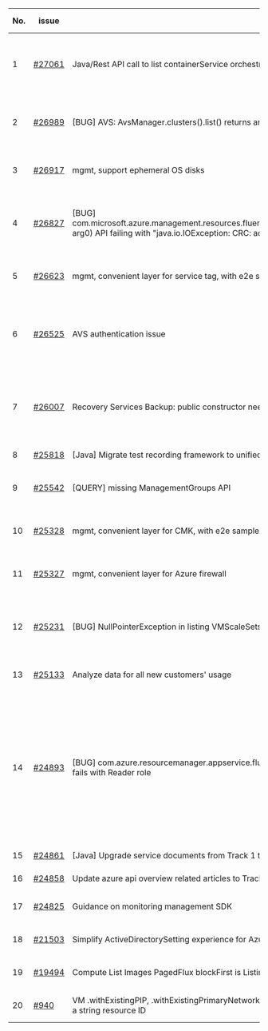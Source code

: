| No. | issue | title | labels | assignees | bot advice | created date |
| ------ | ------ | ------ | ------ | ------ | ------ | :-----: |
|1|[#27061](https://github.com/Azure/azure-sdk-for-java/issues/27061)|Java/Rest API call to list containerService orchestration does not return the same list as the Azure CLI|question, Mgmt, customer-reported, issue-addressed|weidongxu-microsoft||2022-02-11|
|2|[#26989](https://github.com/Azure/azure-sdk-for-java/issues/26989)|[BUG] AVS: AvsManager.clusters().list() returns an empty list|question, Mgmt, customer-reported, AVS|XiaofeiCao||2022-02-10|
|3|[#26917](https://github.com/Azure/azure-sdk-for-java/issues/26917)|mgmt, support ephemeral OS disks|Mgmt, Mgmt - Track 2, planning|weidongxu-microsoft||2022-02-08|
|4|[#26827](https://github.com/Azure/azure-sdk-for-java/issues/26827)|[BUG] com.microsoft.azure.management.resources.fluentcore.collection.SupportsListingByRegion.listByRegion(Region arg0) API failing with "java.io.IOException: CRC: actual 0x062fb16b != expected 0x46a58e34"|question, Compute - VM, Mgmt, customer-reported|XiaofeiCao||2022-02-02|
|5|[#26623](https://github.com/Azure/azure-sdk-for-java/issues/26623)|mgmt, convenient layer for service tag, with e2e samples|Mgmt, Mgmt - Track 2, planning|weidongxu-microsoft||2022-01-21|
|6|[#26525](https://github.com/Azure/azure-sdk-for-java/issues/26525)|AVS authentication issue|question, Mgmt, customer-reported, AVS, issue-addressed|billwert, weidongxu-microsoft|new comment|2022-01-15|
|7|[#26007](https://github.com/Azure/azure-sdk-for-java/issues/26007)|Recovery Services Backup: public constructor need|question, Recovery Services Backup, Mgmt, customer-reported|XiaofeiCao||2021-12-13|
|8|[#25818](https://github.com/Azure/azure-sdk-for-java/issues/25818)|[Java] Migrate test recording framework to unified test framework|Mgmt, MQ|haolingdong-msft|new issue|2021-12-06|
|9|[#25542](https://github.com/Azure/azure-sdk-for-java/issues/25542)|[QUERY] missing ManagementGroups API|question, Mgmt, customer-reported|weidongxu-microsoft||2021-11-19|
|10|[#25328](https://github.com/Azure/azure-sdk-for-java/issues/25328)|mgmt, convenient layer for CMK, with e2e samples|Mgmt, Mgmt - Track 2, planning|weidongxu-microsoft||2021-11-11|
|11|[#25327](https://github.com/Azure/azure-sdk-for-java/issues/25327)|mgmt, convenient layer for Azure firewall|Mgmt, Mgmt - Track 2, planning|weidongxu-microsoft||2021-11-11|
|12|[#25231](https://github.com/Azure/azure-sdk-for-java/issues/25231)|[BUG] NullPointerException in listing VMScaleSets and VMs of VMScaleSet|bug, Compute - VMSS, Mgmt, customer-reported|XiaofeiCao||2021-11-08|
|13|[#25133](https://github.com/Azure/azure-sdk-for-java/issues/25133)|Analyze data for all new customers' usage|Mgmt, Mgmt - Track 2|haolingdong-msft||2021-11-02|
|14|[#24893](https://github.com/Azure/azure-sdk-for-java/issues/24893)|[BUG] com.azure.resourcemanager.appservice.fluent.WebAppsClient / getBackupConfiguration(String,String) fails with Reader role|question, App Services, Service Attention, Mgmt, customer-reported, Web Apps, Mgmt - Track 2, needs-team-attention|weidongxu-microsoft|new comment|2021-10-19|
|15|[#24861](https://github.com/Azure/azure-sdk-for-java/issues/24861)|[Java] Upgrade service documents from Track 1 to Track 2|Mgmt, MQ|haolingdong-msft||2021-10-18|
|16|[#24858](https://github.com/Azure/azure-sdk-for-java/issues/24858)|Update azure api overview related articles to Track2|Mgmt|XiaofeiCao||2021-10-18|
|17|[#24825](https://github.com/Azure/azure-sdk-for-java/issues/24825)|Guidance on monitoring management SDK|Mgmt, Epic, planning|weidongxu-microsoft||2021-10-15|
|18|[#21503](https://github.com/Azure/azure-sdk-for-java/issues/21503)|Simplify ActiveDirectorySetting experience for AzureStackUser|Mgmt, Mgmt - Track 2|weidongxu-microsoft||2021-05-14|
|19|[#19494](https://github.com/Azure/azure-sdk-for-java/issues/19494)|Compute List Images PagedFlux blockFirst is Listing All Pages|bug, Compute, Mgmt|weidongxu-microsoft||2021-02-26|
|20|[#940](https://github.com/Azure/azure-sdk-for-java/issues/940)|VM .withExistingPIP, .withExistingPrimaryNetwork, .withExistingNIC and other withExisting* should also accept a string resource ID|Mgmt, feature-request|XiaofeiCao||2016-07-06|
